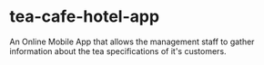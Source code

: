 # tea-cafe-hotel-app
 An Online Mobile App that allows the management staff to gather information about the tea specifications of it's customers.

